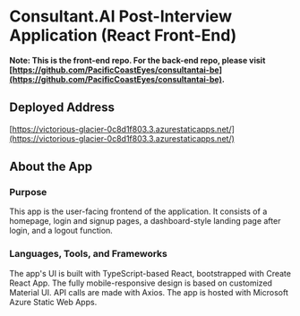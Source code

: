 # Consultant.AI Post-Interview Application (React Front-End)

**Note: This is the front-end repo. For the back-end repo, please visit [https://github.com/PacificCoastEyes/consultantai-be](https://github.com/PacificCoastEyes/consultantai-be).**

## Deployed Address

[https://victorious-glacier-0c8d1f803.3.azurestaticapps.net/](https://victorious-glacier-0c8d1f803.3.azurestaticapps.net/)

## About the App

### Purpose

This app is the user-facing frontend of the application. It consists of a homepage, login and signup pages, a dashboard-style landing page after login, and a logout function.

### Languages, Tools, and Frameworks

The app's UI is built with TypeScript-based React, bootstrapped with Create React App. The fully mobile-responsive design is based on customized Material UI. API calls are made with Axios. The app is hosted with Microsoft Azure Static Web Apps.
